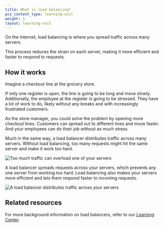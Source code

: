 ```yaml
---
title: What is load balancing?
pcx_content_type: learning-unit
weight: 1
layout: learning-unit
---
```


On the Internet, load balancing is where you spread traffic across many servers.

This process reduces the strain on each server, making it more efficient and faster to respond to requests.

## How it works

Imagine a checkout line at the grocery store.

If only one register is open, the line is going to be long and move slowly. Additionally, the employee at the register is going to be stressed. They have a lot of work to do, likely without any breaks and with increasingly frustrated customers.

As the store manager, you could solve the problem by opening more checkout lines. Customers can spread out to different lines and move faster. And your employees can do their job without as much stress.

Much in the same way, a load balancer distributes traffic across many servers. Without load balancing, too many requests might hit the same server and make it work too hard.

![Too much traffic can overload one of your servers](/learning-paths/modules/performance/static/without-load-balancing-diagram.png)

A load balancer spreads requests across your servers, which prevents any one server from working too hard. Load balancing also makes your servers more efficient and lets them respond faster to incoming requests.

<div id="presentationMode">

![A load balancer distributes traffic across your servers](/learning-paths/modules/performance/static/with-load-balancing-diagram.png)
</div>

## Related resources

For more background information on load balancers, refer to our [Learning Center](https://www.cloudflare.com/learning/performance/what-is-load-balancing/).